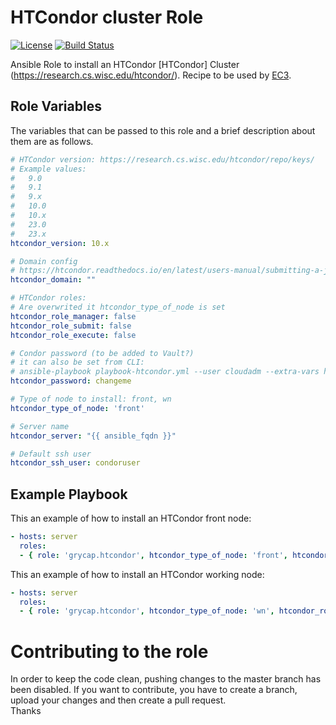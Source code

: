HTCondor cluster Role
======================

[![License](https://img.shields.io/badge/license-Apache%202-blue.svg)](https://www.apache.org/licenses/LICENSE-2.0)
[![Build Status](https://github.com/grycap/ansible-role-htcondor/actions/workflows/main.yaml/badge.svg)](https://github.com/grycap/ansible-role-htcondor/actions/workflows/main.yaml)

Ansible Role to install an HTCondor [HTCondor] Cluster (https://research.cs.wisc.edu/htcondor/).
Recipe to be used by [EC3](http://servproject.i3m.upv.es/ec3/).

Role Variables
--------------

The variables that can be passed to this role and a brief description about them are as follows.

```yaml
# HTCondor version: https://research.cs.wisc.edu/htcondor/repo/keys/
# Example values:
#   9.0
#   9.1
#   9.x
#   10.0
#   10.x
#   23.0
#   23.x
htcondor_version: 10.x

# Domain config
# https://htcondor.readthedocs.io/en/latest/users-manual/submitting-a-job.html#submitting-jobs-using-a-shared-file-system
htcondor_domain: ""

# HTCondor roles:
# Are overwrited it htcondor_type_of_node is set
htcondor_role_manager: false
htcondor_role_submit: false
htcondor_role_execute: false

# Condor password (to be added to Vault?)
# it can also be set from CLI:
# ansible-playbook playbook-htcondor.yml --user cloudadm --extra-vars htcondor_password=changeme
htcondor_password: changeme

# Type of node to install: front, wn
htcondor_type_of_node: 'front'

# Server name
htcondor_server: "{{ ansible_fqdn }}"

# Default ssh user
htcondor_ssh_user: condoruser
```

Example Playbook
----------------

This an example of how to install an HTCondor front node:

```yaml
- hosts: server
  roles:
  - { role: 'grycap.htcondor', htcondor_type_of_node: 'front', htcondor_role_manager: true, htcondor_role_submit: true }
```

This an example of how to install an HTCondor working node:

```yaml
- hosts: server
  roles:
  - { role: 'grycap.htcondor', htcondor_type_of_node: 'wn', htcondor_role_execute: true }
```

Contributing to the role
========================

In order to keep the code clean, pushing changes to the master branch has been disabled. If you want to contribute, you have to create a branch, upload your changes and then create a pull request.  
Thanks
